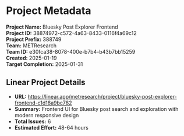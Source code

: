 # Project Metadata

**Project Name:** Bluesky Post Explorer Frontend  
**Project ID:** 38874972-c572-4a63-8433-0116f4a69c12  
**Project Prefix:** 388749  
**Team:** METResearch  
**Team ID:** e30fca38-8078-400e-b7b4-b43b7bb15259  
**Created:** 2025-01-19  
**Target Completion:** 2025-01-31  

## Linear Project Details
- **URL:** https://linear.app/metresearch/project/bluesky-post-explorer-frontend-c1d18a9bc782
- **Summary:** Frontend UI for Bluesky post search and exploration with modern responsive design
- **Total Issues:** 6
- **Estimated Effort:** 48-64 hours 